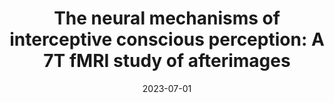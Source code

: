 ---
title: "The neural mechanisms of interceptive conscious perception: A 7T fMRI study of afterimages"
project_id: consciousness
date: 2023-07-01
conference_id: "OHBM_2023"
presenters:
   - sharif_kronemer
   - micah_holness
   - tyler_morgan
   - javier_gonzalez-castillo
   - joshua_teves
   - daniel_handwerker
   - peter_bandettini
summary: ""
file: /assets/presentations/Kronemer_et_al_OHBM2023_Afterimage_Poster_sm.pdf
filename: Kronemer_et_al_OHBM2023_Afterimage_Poster_sm.pdf
layout: presentation
---